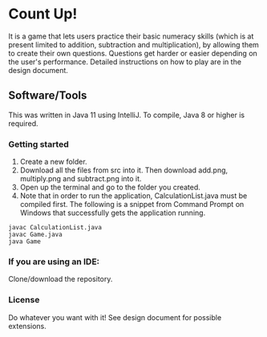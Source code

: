 # Count Up!
It is a game that lets users practice their basic numeracy skills (which is at present limited to addition, subtraction and multiplication), by allowing them to create their own questions. Questions get harder or easier depending on the user's performance. Detailed instructions on how to play are in the design document.
## Software/Tools
This was written in Java 11 using IntelliJ. To compile, Java 8 or higher is required. 
### Getting started
1. Create a new folder.
2. Download all the files from src into it. Then download add.png, multiply.png and subtract.png into it.
3. Open up the terminal and go to the folder you created.
4. Note that in order to run the application, CalculationList.java must be compiled first. The following is a snippet from Command Prompt on Windows that successfully gets the application running.
```
javac CalculationList.java
javac Game.java
java Game
```
### If you are using an IDE:
Clone/download the repository.
### License
Do whatever you want with it! See design document for possible extensions.
